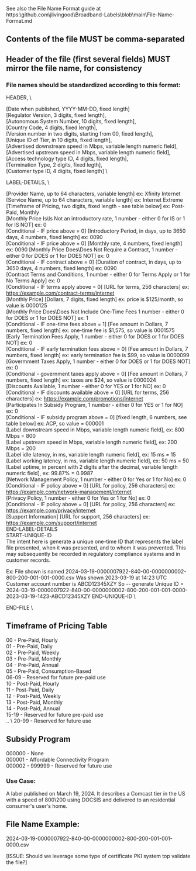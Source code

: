 See also the File Name Format guide at https:\\github.com\jlivingood\Broadband-Labels\blob\main\File-Name-Format.md

## Contents of the file MUST be comma-separated

## Header of the file (first several fields) MUST mirror the file name, for consistency
### File names should be standardized according to this format:

HEADER, \


[Date when published, YYYY-MM-DD, fixed length] \
[Regulator Version, 3 digits, fixed length],  \
[Autonomous System Number, 10 digits, fixed length],  \
[Country Code, 4 digits, fixed length],  \
[Version number in two digits, starting from 00, fixed length],  \
[Unique ID of Tier, in 10 digits, fixed length],  \
[Advertised downstream speed in Mbps, variable length numeric field],  \
[Advertised upstream speed in Mbps, variable length numeric field],  \
[Access technology type ID, 4 digits, fixed length], \
[Termination Type, 2 digits, fixed legth], \
[Customer type ID, 4 digits, fixed length] \\


LABEL-DETAILS, \


[Provider Name, up to 64 characters, variable length] ex: Xfinity Internet \
[Service Name, up to 64 characters, variable length] ex: Internet Extreme \
[Timeframe of Pricing, two digits, fixed length - see table below] ex: Post-Paid, Monthly \
[Monthly Price Is\Is Not an introductory rate, 1 number - either 0 for IS or 1 for IS NOT] ex: 0 \
[Conditional - IF price above = 0] [Introductory Period, in days, up to 3650 days, 4 numbers, fixed length] ex: 0090 \
[Conditional - IF price above = 0] [Monthly rate, 4 numbers, fixed length] ex: 0090 
[Monthly Price Does\Does Not Require a Contract, 1 number - either 0 for DOES or 1 for DOES NOT] ex: 0 \
[Conditional - IF contract above = 0] [Duration of contract, in days, up to 3650 days, 4 numbers, fixed length] ex: 0090 \
[Contract Terms and Conditions, 1 number - either 0 for Terms Apply or 1 for No Terms Apply] ex: 0 \
[Conditional - IF terms apply above = 0] [URL for terms, 256 characters] ex: https://example.com/contract-terms/internet \
[Monthly Price] [Dollars, 7 digits, fixed length] ex: price is $125/month, so value is 0000125 \
[Monthly Price Does\Does Not Include One-Time Fees 1 number - either 0 for DOES or 1 for DOES NOT] ex: 1 \
[Conditional - IF one-time fees above = 1] [Fee amount in Dollars, 7 numbers, fixed length] 
    ex: one-time fee is $1,575, so value is 0001575 \
[Early Termination Fees Apply, 1 number - either 0 for DOES or 1 for DOES NOT] ex: 0 \
[Conditional - IF early termination fees above = 0] [Fee amount in Dollars, 7 numbers, fixed length] 
    ex: early termination fee is $99, so value is 0000099 \
[Govermment Taxes Apply, 1 number - either 0 for DOES or 1 for DOES NOT] ex: 0 \
[Conditional - government taxes apply above = 0] [Fee amount in Dollars, 7 numbers, fixed length] 
    ex: taxes are $24, so value is 0000024 \
[Discounts Available, 1 number - either 0 for YES or 1 for NO] ex: 0 \
[Conditional - IF discounts available above = 0] [URL for terms, 256 characters] ex: https://example.com/promotions/internet \
[Participates In Subsidy Program, 1 number - either 0 for YES or 1 for NO] ex: 0 \
[Conditional - IF subsidy program above = 0] [fixed length, 6 numbers, see table below] ex: ACP, so value = 000001 \
[Label downstream speed in Mbps, variable length numeric field],  ex: 800 Mbps = 800 \
[Label upstream speed in Mbps, variable length numeric field], ex: 200 Mbps = 200 \
[Label idle latency, in ms, variable length numeric field], ex: 15 ms = 15 \
[Label working latency, in ms, variable length numeric field], ex: 50 ms = 50 \
[Label uptime, in percent with 2 digits after the decimal, variable length numeric field], ex: 99.87% = 0.9987 \
[Network Management Policy, 1 number - either 0 for Yes or 1 for No] ex: 0 \
[Conditional - IF policy above = 0] [URL for policy, 256 characters] ex: https://example.com/network-management/internet \
[Privacy Policy, 1 number - either 0 for Yes or 1 for No] ex: 0 \
[Conditional - IF policy above = 0] [URL for policy, 256 characters] ex: https://example.com/privacy/internet \
[Support Information] [URL for support, 256 characters] ex: https://example.com/support/internet \
END-LABEL-DETAILS \
START-UNIQUE-ID \
The intent here is generate a unique one-time ID that represents the label file presented, when it was presented, and to whom it was prevented. This may subsequently be recorded in regulatory compliance systems and in customer records. 

Ex: 
File shown is named 2024-03-19-0000007922-840-00-0000000002-800-200-001-001-0000.csv
Was shown 2023-03-19 at 14:23 UTC
Customer account number is ABCD12345XZY
So -- generate Unique ID = 2024-03-19-0000007922-840-00-0000000002-800-200-001-001-0000-2023-03-19-1423-ABCD12345XZY
END-UNIQUE-ID \

END-FILE \

## Timeframe of Pricing Table
00 - Pre-Paid, Hourly \
01 - Pre-Paid, Daily \
02 - Pre-Paid, Weekly \
03 - Pre-Paid, Monthly \
04 - Pre-Paid, Annual \
05 - Pre-Paid, Consumption-Based \
06-09 - Reserved for future pre-paid use \
10 - Post-Paid, Hourly \
11 - Post-Paid, Daily \
12 - Post-Paid, Weekly \
13 - Post-Paid, Monthly \
14 - Post-Paid, Annual \
15-19 - Reserved for future pre-paid use \
.. \ 
20-99 - Reserved for future use 

## Subsidy Program
000000 - None \
000001 - Affordable Connectivity Program \
000002 - 999999 - Reserved for future use 

### Use Case:
A label published on March 19, 2024. It describes a Comcast tier in the US with a speed of 800\200 using DOCSIS and delivered to an residential consumer's user's home. 

## File Name Example: 
2024-03-19-0000007922-840-00-0000000002-800-200-001-001-0000.csv


[ISSUE: Should we leverage some type of certificate PKI system top validate the file?]
